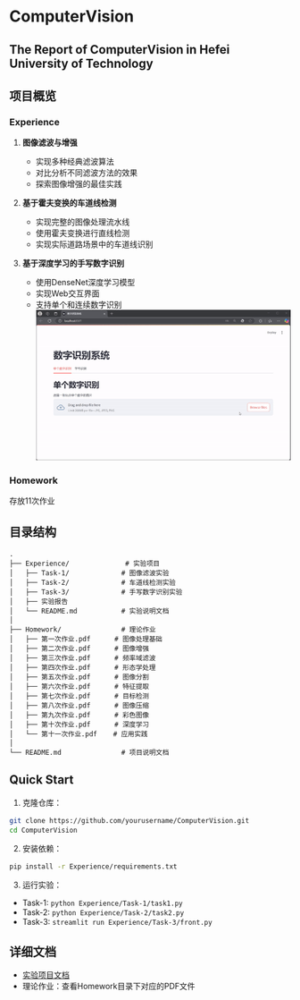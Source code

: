 # ComputerVision
## The Report of ComputerVision in Hefei University of Technology

## 项目概览

### Experience

1. **图像滤波与增强**
   - 实现多种经典滤波算法
   - 对比分析不同滤波方法的效果
   - 探索图像增强的最佳实践

2. **基于霍夫变换的车道线检测**
   - 实现完整的图像处理流水线
   - 使用霍夫变换进行直线检测
   - 实现实际道路场景中的车道线识别

3. **基于深度学习的手写数字识别**
   - 使用DenseNet深度学习模型
   - 实现Web交互界面
   - 支持单个和连续数字识别
![](Experience/IMAGE/Task3.gif)

### Homework

存放11次作业

## 目录结构

```
.
├── Experience/              # 实验项目
│   ├── Task-1/             # 图像滤波实验
│   ├── Task-2/             # 车道线检测实验
│   ├── Task-3/             # 手写数字识别实验
│   ├── 实验报告
│   └── README.md           # 实验说明文档
│
├── Homework/               # 理论作业
│   ├── 第一次作业.pdf      # 图像处理基础
│   ├── 第二次作业.pdf      # 图像增强
│   ├── 第三次作业.pdf      # 频率域滤波
│   ├── 第四次作业.pdf      # 形态学处理
│   ├── 第五次作业.pdf      # 图像分割
│   ├── 第六次作业.pdf      # 特征提取
│   ├── 第七次作业.pdf      # 目标检测
│   ├── 第八次作业.pdf      # 图像压缩
│   ├── 第九次作业.pdf      # 彩色图像
│   ├── 第十次作业.pdf      # 深度学习
│   └── 第十一次作业.pdf    # 应用实践
│
└── README.md               # 项目说明文档
```
## Quick Start

1. 克隆仓库：
```bash
git clone https://github.com/yourusername/ComputerVision.git
cd ComputerVision
```

2. 安装依赖：
```bash
pip install -r Experience/requirements.txt
```

3. 运行实验：
- Task-1: `python Experience/Task-1/task1.py`
- Task-2: `python Experience/Task-2/task2.py`
- Task-3: `streamlit run Experience/Task-3/front.py`

## 详细文档

- [实验项目文档](Experience/README.md)
- 理论作业：查看Homework目录下对应的PDF文件



